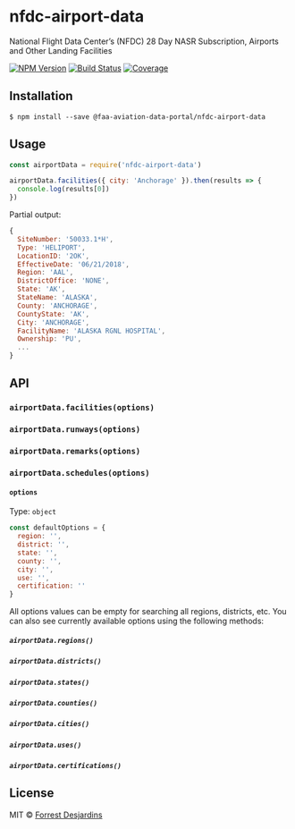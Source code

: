 # nfdc-airport-data

National Flight Data Center’s (NFDC) 28 Day NASR Subscription, Airports and Other Landing Facilities

[![NPM Version][npm-image]][npm-url]
[![Build Status][build-image]][build-url]
[![Coverage][coveralls-image]][coveralls-url]

## Installation

```console
$ npm install --save @faa-aviation-data-portal/nfdc-airport-data
```

## Usage

```js
const airportData = require('nfdc-airport-data')

airportData.facilities({ city: 'Anchorage' }).then(results => {
  console.log(results[0])
})
```

Partial output:

```js
{
  SiteNumber: '50033.1*H',
  Type: 'HELIPORT',
  LocationID: '2OK',
  EffectiveDate: '06/21/2018',
  Region: 'AAL',
  DistrictOffice: 'NONE',
  State: 'AK',
  StateName: 'ALASKA',
  County: 'ANCHORAGE',
  CountyState: 'AK',
  City: 'ANCHORAGE',
  FacilityName: 'ALASKA RGNL HOSPITAL',
  Ownership: 'PU',
  ...
}
```

## API

### `airportData.facilities(options)`

### `airportData.runways(options)`

### `airportData.remarks(options)`

### `airportData.schedules(options)`

#### `options`

Type: `object`

```js
const defaultOptions = {
  region: '',
  district: '',
  state: '',
  county: '',
  city: '',
  use: '',
  certification: ''
}
```

All options values can be empty for searching all regions, districts, etc. You can also see currently available options using the following methods:

##### `airportData.regions()`
##### `airportData.districts()`
##### `airportData.states()`
##### `airportData.counties()`
##### `airportData.cities()`
##### `airportData.uses()`
##### `airportData.certifications()`

## License

MIT © [Forrest Desjardins](https://github.com/fdesjardins)

[build-url]: https://github.com/FAA-Aviation-Data-Portal/nfdc-airport-data/actions?query=workflow%3A%22Node.js+CI%22
[build-image]: https://github.com/FAA-Aviation-Data-Portal/nfdc-airport-data/workflows/Node.js%20CI/badge.svg?branch=master&style=flat
[npm-url]: https://www.npmjs.com/package/@faa-aviation-data-portal/nfdc-airport-data
[npm-image]: https://img.shields.io/npm/v/@faa-aviation-data-portal/nfdc-airport-data.svg?style=flat
[coveralls-url]: https://coveralls.io/r/ResourceDataInc/nfdc-airport-data
[coveralls-image]: https://img.shields.io/coveralls/ResourceDataInc/nfdc-airport-data.svg?style=flat
